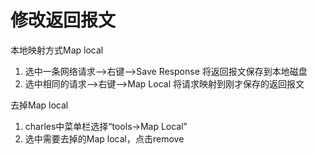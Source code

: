 # 修改返回报文

本地映射方式Map local

1. 选中一条网络请求-->右键-->Save Response 将返回报文保存到本地磁盘
2. 选中相同的请求-->右键-->Map Local 将请求映射到刚才保存的返回报文

去掉Map local

1. charles中菜单栏选择“tools->Map Local”
2. 选中需要去掉的Map local，点击remove